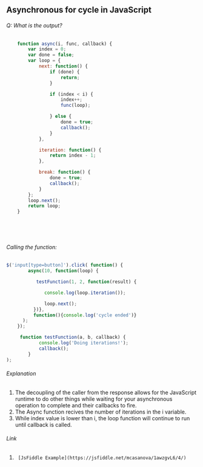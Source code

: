 ## Asynchronous for cycle in JavaScript

###### Q: What is the output?

```js
    function async(i, func, callback) {
        var index = 0;
        var done = false;
        var loop = {
            next: function() {
                if (done) {
                    return;
                }

                if (index < i) {
                    index++;
                    func(loop);

                } else {
                    done = true;
                    callback();
                }
            },

            iteration: function() {
                return index - 1;
            },

            break: function() {
                done = true;
                callback();
            }
        };
        loop.next();
        return loop;
    }



	￼	
```

###### Calling the function:

```js
$('input[type=button]').click( function() {
        async(10, function(loop) {

           testFunction(1, 2, function(result) {

              console.log(loop.iteration());

              loop.next();
          })},
          function(){console.log('cycle ended')}
      );
    });

     function testFunction(a, b, callback) {
            console.log('Doing iterations!');
            callback();
        }
);

```

###### Explanation

1. The decoupling of the caller from the response allows for the JavaScript runtime to do other things while waiting for your asynchronous operation to complete and their callbacks to fire.
2. The Async function recives the number of iterations in the i variable.
3. While index value is lower than i, the loop function  will continue to run until callback is called.

###### Link

1.	    [JsFiddle Example](https://jsfiddle.net/mcasanova/1awzgvL6/4/)
